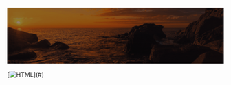 ![Animação de Digitação](media/Cabeçalho.gif)


[![HTML](https://img.shields.io/badge/-HTML-rgba(255,255,255,0.1)?style=for-the-badge&logo=html5&logoColor=lightgrey&color=rgb(0,0,255))](#)






